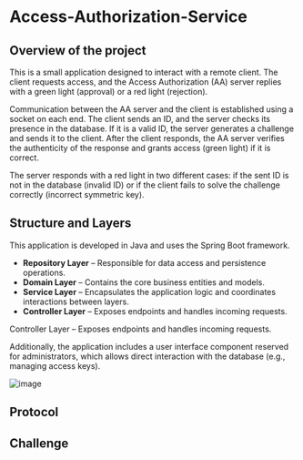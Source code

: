 # Access-Authorization-Service
## Overview of the project
This is a small application designed to interact with a remote client. The client requests access, and the Access Authorization (AA) server replies with a green light (approval) or a red light (rejection).

Communication between the AA server and the client is established using a socket on each end. The client sends an ID, and the server checks its presence in the database. If it is a valid ID, the server generates a challenge and sends it to the client. After the client responds, the AA server verifies the authenticity of the response and grants access (green light) if it is correct.

The server responds with a red light in two different cases: if the sent ID is not in the database (invalid ID) or if the client fails to solve the challenge correctly (incorrect symmetric key).

## Structure and Layers
This application is developed in Java and uses the Spring Boot framework.

- **Repository Layer** – Responsible for data access and persistence operations.
- **Domain Layer** – Contains the core business entities and models.
- **Service Layer** – Encapsulates the application logic and coordinates interactions between layers.
- **Controller Layer** – Exposes endpoints and handles incoming requests.

Controller Layer – Exposes endpoints and handles incoming requests.

Additionally, the application includes a user interface component reserved for administrators, which allows direct interaction with the database (e.g., managing access keys).

![image](https://github.com/user-attachments/assets/e8958d29-23eb-4eb6-936e-a887722271f7)

## Protocol

## Challenge
